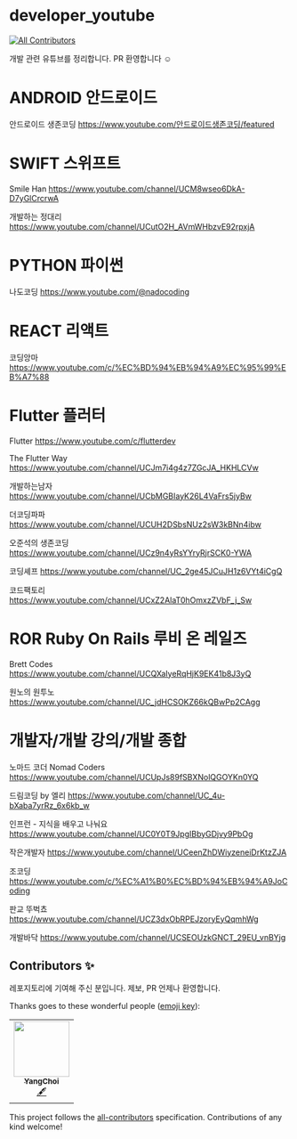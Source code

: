 # developer_youtube
<!-- ALL-CONTRIBUTORS-BADGE:START - Do not remove or modify this section -->
[![All Contributors](https://img.shields.io/badge/all_contributors-1-orange.svg?style=flat-square)](#contributors-)
<!-- ALL-CONTRIBUTORS-BADGE:END -->

개발 관련 유튜브를 정리합니다.
PR 환영합니다 ☺️

# ANDROID 안드로이드

안드로이드 생존코딩
https://www.youtube.com/안드로이드생존코딩/featured

# SWIFT 스위프트

Smile Han
https://www.youtube.com/channel/UCM8wseo6DkA-D7yGlCrcrwA

개발하는 정대리
https://www.youtube.com/channel/UCutO2H_AVmWHbzvE92rpxjA


# PYTHON 파이썬

나도코딩
https://www.youtube.com/@nadocoding




# REACT 리액트

코딩앙마
https://www.youtube.com/c/%EC%BD%94%EB%94%A9%EC%95%99%EB%A7%88



# Flutter 플러터

Flutter
https://www.youtube.com/c/flutterdev

The Flutter Way
https://www.youtube.com/channel/UCJm7i4g4z7ZGcJA_HKHLCVw

개발하는남자
https://www.youtube.com/channel/UCbMGBIayK26L4VaFrs5jyBw

더코딩파파
https://www.youtube.com/channel/UCUH2DSbsNUz2sW3kBNn4ibw

오준석의 생존코딩
https://www.youtube.com/channel/UCz9n4yRsYYryRjrSCK0-YWA

코딩셰프
https://www.youtube.com/channel/UC_2ge45JCuJH1z6VYt4iCgQ

코드팩토리
https://www.youtube.com/channel/UCxZ2AlaT0hOmxzZVbF_j_Sw

# ROR Ruby On Rails 루비 온 레일즈

Brett Codes
https://www.youtube.com/channel/UCQXaIyeRqHjK9EK41b8J3yQ

원노의 원투노
https://www.youtube.com/channel/UC_jdHCSOKZ66kQBwPp2CAgg

# 개발자/개발 강의/개발 종합

노마드 코더 Nomad Coders
https://www.youtube.com/channel/UCUpJs89fSBXNolQGOYKn0YQ

드림코딩 by 엘리
https://www.youtube.com/channel/UC_4u-bXaba7yrRz_6x6kb_w

인프런 - 지식을 배우고 나눠요
https://www.youtube.com/channel/UC0Y0T9JpgIBbyGDjvy9PbOg

작은개발자
https://www.youtube.com/channel/UCeenZhDWiyzeneiDrKtzZJA

조코딩
https://www.youtube.com/c/%EC%A1%B0%EC%BD%94%EB%94%A9JoCoding

판교 뚜벅쵸
https://www.youtube.com/channel/UCZ3dxObRPEJzoryEyQqmhWg

개발바닥
https://www.youtube.com/channel/UCSEOUzkGNCT_29EU_vnBYjg

## Contributors ✨

레포지토리에 기여해 주신 분입니다. 제보, PR 언제나 환영합니다.

Thanks goes to these wonderful people ([emoji key](https://allcontributors.org/docs/en/emoji-key)):

<!-- ALL-CONTRIBUTORS-LIST:START - Do not remove or modify this section -->
<!-- prettier-ignore-start -->
<!-- markdownlint-disable -->
<table>
  <tr>
    <td align="center"><a href="https://github.com/YangChoi"><img src="https://avatars.githubusercontent.com/u/48708746?v=4?s=100" width="100px;" alt=""/><br /><sub><b>YangChoi</b></sub></a><br /><a href="#content-YangChoi" title="Content">🖋</a></td>
  </tr>
</table>

<!-- markdownlint-restore -->
<!-- prettier-ignore-end -->

<!-- ALL-CONTRIBUTORS-LIST:END -->

This project follows the [all-contributors](https://github.com/all-contributors/all-contributors) specification. Contributions of any kind welcome!
